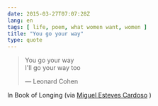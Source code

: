 ```yaml
---
date: 2015-03-27T07:07:28Z
lang: en
tags: [ life, poem, what women want, women ]
title: "You go your way"
type: quote
---
```


> You go your way\
> I'll go your way too
>
> — Leonard Cohen

In Book of Longing (via [Miguel Esteves
Cardoso](https://www.youtube.com/watch?v=rfbmf9OHJo8&t=1h5m15s) )

